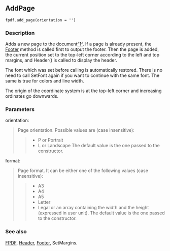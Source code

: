 ## AddPage ##

```
fpdf.add_page(orientation = '')
```

### Description ###

Adds a new page to the document[^1^](1). If a page is already present, the [Footer](Footer.md) method is called first to output the footer. Then the page is added, the current position set to the top-left corner according to the left and top margins, and Header() is called to display the header.

The font which was set before calling is automatically restored. There is no need to call SetFont again if you want to continue with the same font. The same is true for colors and line width.

The origin of the coordinate system is at the top-left corner and increasing ordinates go downwards.

### Parameters ###

orientation:
> Page orientation. Possible values are (case insensitive):
>>    * P or Portrait
>>    * L or Landscape
> The default value is the one passed to the constructor.

format:
> Page format. It can be either one of the following values (case insensitive):
>>    * A3
>>    * A4
>>    * A5
>>    * Letter
>>    * Legal
> or an array containing the width and the height (expressed in user unit).
> The default value is the one passed to the constructor.

### See also ###

[FPDF](FPDF.md), [Header](Header.md), [Footer](Footer.md), SetMargins.
